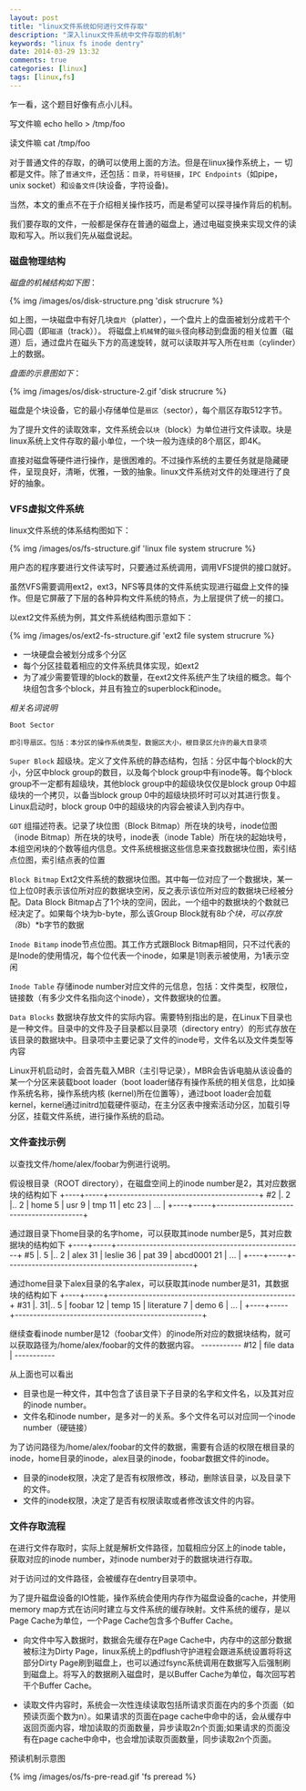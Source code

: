 ```yaml
---
layout: post
title: "linux文件系统如何进行文件存取"
description: "深入linux文件系统中文件存取的机制"
keywords: "linux fs inode dentry"
date: 2014-03-29 13:32
comments: true
categories: [linux]
tags: [linux,fs]
---
```

乍一看，这个题目好像有点小儿科。

写文件嘛
    echo hello > /tmp/foo

读文件嘛
    cat /tmp/foo

对于普通文件的存取，的确可以使用上面的方法。但是在linux操作系统上，一
切都是文件。除了`普通文件`，还包括：`目录`，`符号链接`，`IPC Endpoints`（如pipe，unix socket）和`设备文件`(块设备，字符设备)。

当然，本文的重点不在于介绍相关操作技巧，而是希望可以探寻操作背后的机制。

我们要存取的文件，一般都是保存在普通的磁盘上，通过电磁变换来实现文件的读取和写入。所以我们先从磁盘说起。

### 磁盘物理结构 ###

*磁盘的机械结构如下图*：

{% img /images/os/disk-structure.png 'disk strucrure %}

如上图，一块磁盘中有好几块`盘片`（platter），一个盘片上的盘面被划分成若干个同心圆（即`磁道`（track））。
将磁盘上`机械臂`的`磁头`径向移动到盘面的相关位置（磁道）后，通过盘片在磁头下方的高速旋转，就可以读取并写入所在`柱面`（cylinder）上的数据。

*盘面的示意图如下*：

{% img /images/os/disk-structure-2.gif 'disk strucrure %}

磁盘是个块设备，它的最小存储单位是`扇区`（sector），每个扇区存取512字节。

为了提升文件的读取效率，文件系统会以`块`（block）为单位进行文件读取。块是linux系统上文件存取的最小单位，一个块一般为连续的8个扇区，即4K。

直接对磁盘等硬件进行操作，是很困难的。不过操作系统的主要任务就是隐藏硬件，呈现良好，清晰，优雅，一致的抽象。linux文件系统对文件的处理进行了良好的抽象。
### VFS虚拟文件系统 ###

linux文件系统的体系结构图如下：

{% img /images/os/fs-structure.gif 'linux file system strucrure %}

用户态的程序要进行文件读写时，只要通过系统调用，调用VFS提供的接口就好。

虽然VFS需要调用ext2，ext3，NFS等具体的文件系统实现进行磁盘上文件的操作。但是它屏蔽了下层的各种异构文件系统的特点，为上层提供了统一的接口。

以ext2文件系统为例，其文件系统结构图示意如下：

{% img /images/os/ext2-fs-structure.gif 'ext2 file system strucrure %}

* 一块硬盘会被划分成多个分区
* 每个分区挂载着相应的文件系统具体实现，如ext2
* 为了减少需要管理的block的数量，在ext2文件系统产生了块组的概念。每个块组包含多个block，并且有独立的superblock和inode。

*相关名词说明*


`Boot Sector`

    即引导扇区。包括：本分区的操作系统类型，数据区大小，根目录区允许的最大目录项

`Super Block`
    超级块。定义了文件系统的静态结构，包括：分区中每个block的大小，分区中block group的数目，以及每个block group中有inode等。每个block group不一定都有超级块，其他block group中的超级块仅仅是block group 0中超级块的一个拷贝，以备当block group 0中的超级块损坏时可以对其进行恢复。Linux启动时，block group 0中的超级块的内容会被读入到内存中。

`GDT`
    组描述符表。记录了块位图（Block Bitmap）所在块的块号，inode位图（inode Bitmap）所在块的块号，inode表（inode Table）所在块的起始块号，本组空闲块的个数等组内信息。文件系统根据这些信息来查找数据块位图，索引结点位图，索引结点表的位置

`Block Bitmap`
    Ext2文件系统的数据块位图。其中每一位对应了一个数据块，某一位上位0时表示该位所对应的数据块空闲，反之表示该位所对应的数据块已经被分配。Data Block Bitmap占了1个块的空间，因此，一个组中的数据块的个数就已经决定了。如果每个块为b-byte，那么该Group Block就有8*b个块，可以存放（8*b）*b字节的数据

`Inode Bitamp`
    inode节点位图。其工作方式跟Block Bitmap相同，只不过代表的是Inode的使用情况，每个位代表一个inode，如果是1则表示被使用，为1表示空闲

`Inode Table`
    存储inode number对应文件的元信息，包括：文件类型，权限位，链接数（有多少文件名指向这个inode），文件数据块的位置。

`Data Blocks`
    数据块存放文件的实际内容。需要特别指出的是，在Linux下目录也是一种文件。目录中的文件及子目录都以目录项（directory entry）的形式存放在该目录的数据块中。目录项中主要记录了文件的inode号，文件名以及文件类型等内容

Linux开机启动时，会首先载入MBR（主引导记录），MBR会告诉电脑从该设备的某一个分区来装载boot loader（boot loader储存有操作系统的相关信息，比如操作系统名称，操作系统内核 (kernel)所在位置等），通过boot loader会加载kernel，kernel通过initrd加载硬件驱动，在主分区表中搜索活动分区，加载引导分区，挂载文件系统，进行操作系统的启动。

### 文件查找示例 ###

以查找文件/home/alex/foobar为例进行说明。

假设根目录（ROOT directory），在磁盘空间上的inode number是2，其对应数据块的结构如下
        +----+-----+-----------------------------------------+
    #2  |. 2 |.. 2 | home 5 | usr 9 | tmp 11 | etc 23 | ...  |
        +----+-----+-----------------------------------------+

通过跟目录下home目录的名字home，可以获取其inode number是5，其对应数据块的结构如下
        +----+-----+---------------------------------------------------+
    #5  |. 5 |.. 2 | alex 31 | leslie 36 | pat 39 | abcd0001 21 | ...  |
        +----+-----+---------------------------------------------------+

通过home目录下alex目录的名字alex，可以获取其inode number是31，其数据块的结构如下
        +----+-----+---------------------------------------------------+
    #31 |. 31|.. 5 | foobar 12 | temp 15 | literature 7 | demo 6 | ... |
        +----+-----+---------------------------------------------------+

继续查看inode number是12（foobar文件）的inode所对应的数据块结构，就可以获取路径为/home/alex/foobar的文件的数据内容。
        *-----------*
    #12 | file data |
        *-----------*

从上面也可以看出

* 目录也是一种文件，其中包含了该目录下子目录的名字和文件名，以及其对应的inode number。
* 文件名和inode number，是多对一的关系。多个文件名可以对应同一个inode number（硬链接）

为了访问路径为/home/alex/foobar的文件的数据，需要有合适的权限在根目录的inode，home目录的inode，alex目录的inode，foobar数据文件的inode。

* 目录的inode权限，决定了是否有权限修改，移动，删除该目录，以及目录下的文件。
* 文件的inode权限，决定了是否有权限读取或者修改该文件的内容。

### 文件存取流程 ###

在进行文件存取时，实际上就是解析文件路径，加载相应分区上的inode table，获取对应的inode number，对inode number对于的数据块进行存取。

对于访问过的文件路径，会被缓存在dentry目录项中。

为了提升磁盘设备的IO性能，操作系统会使用内存作为磁盘设备的cache，并使用memory map方式在访问时建立与文件系统的缓存映射。文件系统的缓存，是以Page Cache为单位，一个Page Cache包含多个Buffer Cache。

* 向文件中写入数据时，数据会先缓存在Page Cache中，内存中的这部分数据被标注为Dirty Page，linux系统上的pdflush守护进程会跟进系统设置将将这部分Dirty Page刷到磁盘上，也可以通过fsync系统调用在数据写入后强制刷到磁盘上。将写入的数据刷入磁盘时，是以Buffer Cache为单位，每次回写若干个Buffer Cache。

* 读取文件内容时，系统会一次性连续读取包括所请求页面在内的多个页面（如预读页面个数为n）。如果请求的页面在page cache中命中的话，会从缓存中返回页面内容，增加读取的页面数量，异步读取2n个页面;如果请求的页面没有在page cache中命中，也会增加读取页面数量，同步读取2n个页面。

预读机制示意图

{% img /images/os/fs-pre-read.gif 'fs preread %}
